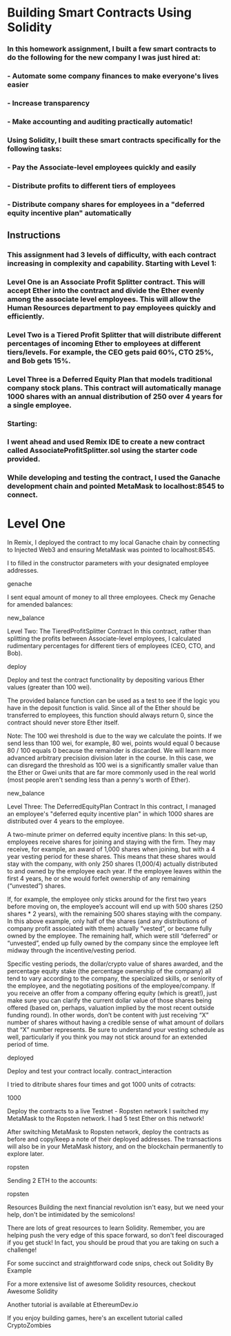 # Building Smart Contracts Using Solidity

### In this homework assignment, I built a few smart contracts to do the following for the new company I was just hired at:

### - Automate some company finances to make everyone's lives easier
### - Increase transparency
### - Make accounting and auditing practically automatic! 

### Using Solidity, I built these smart contracts specifically for the following tasks:

### - Pay the Associate-level employees quickly and easily

### - Distribute profits to different tiers of employees

### - Distribute company shares for employees in a "deferred equity incentive plan" automatically

## Instructions

### This assignment had 3 levels of difficulty, with each contract increasing in complexity and capability. Starting with Level 1:

### Level One is an Associate Profit Splitter contract. This will accept Ether into the contract and divide the Ether evenly among the associate level employees. This will allow the Human Resources department to pay employees quickly and efficiently.

### Level Two is a Tiered Profit Splitter that will distribute different percentages of incoming Ether to employees at different tiers/levels. For example, the CEO gets paid 60%, CTO 25%, and Bob gets 15%.

### Level Three is a Deferred Equity Plan that models traditional company stock plans. This contract will automatically manage 1000 shares with an annual distribution of 250 over 4 years for a single employee.

### Starting:

### I went ahead and used Remix IDE to create a new contract called AssociateProfitSplitter.sol using the starter code provided.

### While developing and testing the contract, I used the Ganache development chain and pointed MetaMask to localhost:8545 to connect.

# Level One

In Remix, I deployed the contract to my local Ganache chain by connecting to Injected Web3 and ensuring MetaMask was pointed to localhost:8545.



I to filled in the constructor parameters with your designated employee addresses.

genache

I sent equal amount of money to all three employees. Check my Genache for amended balances:

new_balance

Level Two: The TieredProfitSplitter Contract
In this contract, rather than splitting the profits between Associate-level employees, I calculated rudimentary percentages for different tiers of employees (CEO, CTO, and Bob).

deploy

Deploy and test the contract functionality by depositing various Ether values (greater than 100 wei).

The provided balance function can be used as a test to see if the logic you have in the deposit function is valid. Since all of the Ether should be transferred to employees, this function should always return 0, since the contract should never store Ether itself.

Note: The 100 wei threshold is due to the way we calculate the points. If we send less than 100 wei, for example, 80 wei, points would equal 0 because 80 / 100 equals 0 because the remainder is discarded. We will learn more advanced arbitrary precision division later in the course. In this case, we can disregard the threshold as 100 wei is a significantly smaller value than the Ether or Gwei units that are far more commonly used in the real world (most people aren't sending less than a penny's worth of Ether).

new_balance

Level Three: The DeferredEquityPlan Contract
In this contract, I managed an employee's "deferred equity incentive plan" in which 1000 shares are distributed over 4 years to the employee.

A two-minute primer on deferred equity incentive plans: In this set-up, employees receive shares for joining and staying with the firm. They may receive, for example, an award of 1,000 shares when joining, but with a 4 year vesting period for these shares. This means that these shares would stay with the company, with only 250 shares (1,000/4) actually distributed to and owned by the employee each year. If the employee leaves within the first 4 years, he or she would forfeit ownership of any remaining (“unvested”) shares.

If, for example, the employee only sticks around for the first two years before moving on, the employee’s account will end up with 500 shares (250 shares * 2 years), with the remaining 500 shares staying with the company. In this above example, only half of the shares (and any distributions of company profit associated with them) actually “vested”, or became fully owned by the employee. The remaining half, which were still “deferred” or “unvested”, ended up fully owned by the company since the employee left midway through the incentive/vesting period.

Specific vesting periods, the dollar/crypto value of shares awarded, and the percentage equity stake (the percentage ownership of the company) all tend to vary according to the company, the specialized skills, or seniority of the employee, and the negotiating positions of the employee/company. If you receive an offer from a company offering equity (which is great!), just make sure you can clarify the current dollar value of those shares being offered (based on, perhaps, valuation implied by the most recent outside funding round). In other words, don’t be content with just receiving “X” number of shares without having a credible sense of what amount of dollars that “X” number represents. Be sure to understand your vesting schedule as well, particularly if you think you may not stick around for an extended period of time.

deployed

Deploy and test your contract locally.
contract_interaction

I tried to ditribute shares four times and got 1000 units of cotracts:

1000

Deploy the contracts to a live Testnet - Ropsten network
I switched my MetaMask to the Ropsten network. I had 5 test Ether on this network!

After switching MetaMask to Ropsten network, deploy the contracts as before and copy/keep a note of their deployed addresses. The transactions will also be in your MetaMask history, and on the blockchain permanently to explore later.

ropsten

Sending 2 ETH to the accounts:

ropsten

Resources
Building the next financial revolution isn't easy, but we need your help, don't be intimidated by the semicolons!

There are lots of great resources to learn Solidity. Remember, you are helping push the very edge of this space forward, so don't feel discouraged if you get stuck! In fact, you should be proud that you are taking on such a challenge!

For some succinct and straightforward code snips, check out Solidity By Example

For a more extensive list of awesome Solidity resources, checkout Awesome Solidity

Another tutorial is available at EthereumDev.io

If you enjoy building games, here's an excellent tutorial called CryptoZombies
